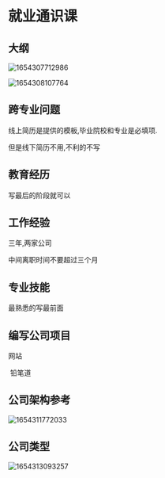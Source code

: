 # 就业通识课

## 大纲

![1654307712986](就业通识课.assets/1654307712986.png)

![1654308107764](就业通识课.assets/1654308107764.png)

## 跨专业问题

线上简历是提供的模板,毕业院校和专业是必填项.

但是线下简历不用,不利的不写

## 教育经历

写最后的阶段就可以

## 工作经验

三年,两家公司

中间离职时间不要超过三个月

## 专业技能

最熟悉的写最前面

## 编写公司项目

网站

​	铅笔道

## 公司架构参考

![1654311772033](就业通识课.assets/1654311772033.png)

## 公司类型

![1654313093257](就业通识课.assets/1654313093257.png)

